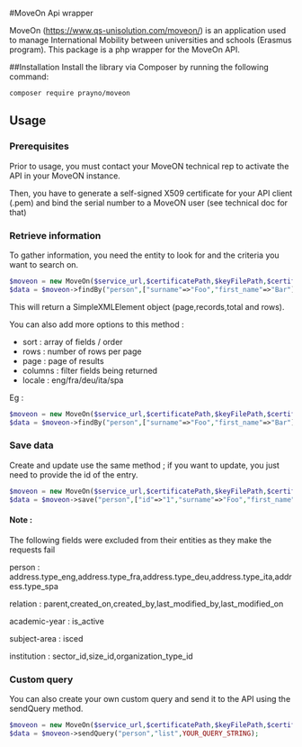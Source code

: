 #MoveOn Api wrapper

MoveOn (https://www.qs-unisolution.com/moveon/) is an application used to manage International Mobility between universities and schools (Erasmus program). 
This package is a php wrapper for the MoveOn API.

##Installation
Install the library via Composer by running the following command:

`composer require prayno/moveon`

## Usage

### Prerequisites
Prior to usage, you must contact your MoveON technical rep to activate the API in your MoveON instance.

Then, you have to generate a self-signed X509 certificate for your API client (.pem) and bind the serial number to a MoveON user (see technical doc for that)

### Retrieve information
To gather information, you need the entity to look for and the criteria you want to search on.
```php
$moveon = new MoveOn($service_url,$certificatePath,$keyFilePath,$certificatePassword);
$data = $moveon->findBy("person",["surname"=>"Foo","first_name"=>"Bar"]);
```
This will return a SimpleXMLElement object (page,records,total and rows).

You can also add more options to this method :
- sort : array of fields / order
- rows : number of rows per page
- page : page of results
- columns : filter fields being returned
- locale : eng/fra/deu/ita/spa

Eg :
```php
$moveon = new MoveOn($service_url,$certificatePath,$keyFilePath,$certificatePassword);
$data = $moveon->findBy("person",["surname"=>"Foo","first_name"=>"Bar"],["surname"=>"asc","first_name"=>"asc"],20,1,["email","surname","last_name"],"fra");
```

### Save data
Create and update use the same method ; if you want to update, you just need to provide the id of the entry.

```php
$moveon = new MoveOn($service_url,$certificatePath,$keyFilePath,$certificatePassword);
$data = $moveon->save("person",["id"=>"1","surname"=>"Foo","first_name"=>"Bar"]);
```

#### Note :

The following fields were excluded from their entities as they make the requests fail

person : 
address.type_eng,address.type_fra,address.type_deu,address.type_ita,address.type_spa

relation :
parent,created_on,created_by,last_modified_by,last_modified_on

academic-year :
is_active

subject-area :
isced

institution :
sector_id,size_id,organization_type_id

### Custom query
You can also create your own custom query and send it to the API using the sendQuery method.
```php
$moveon = new MoveOn($service_url,$certificatePath,$keyFilePath,$certificatePassword);
$data = $moveon->sendQuery("person","list",YOUR_QUERY_STRING);
```